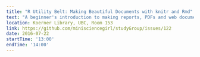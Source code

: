 ```yaml
---
title: "R Utility Belt: Making Beautiful Documents with knitr and Rmd"
text: "A beginner's introduction to making reports, PDFs and web documents from code and data, directly in RStudio."
location: Koerner Library, UBC, Room 153
link: https://github.com/minisciencegirl/studyGroup/issues/122
date: 2016-07-22
startTime: '13:00'
endTime: '14:00'
---
```


